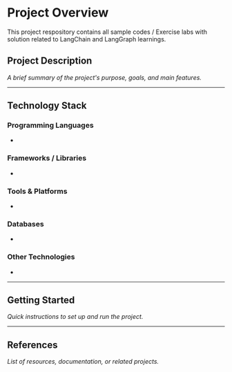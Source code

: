 # Project Overview
This project respository contains all sample codes / Exercise labs with solution related to LangChain and LangGraph learnings.

## Project Description
_A brief summary of the project's purpose, goals, and main features._

---

## Technology Stack

### Programming Languages
- 

### Frameworks / Libraries
- 

### Tools & Platforms
- 

### Databases
- 

### Other Technologies
- 

---

## Getting Started
_Quick instructions to set up and run the project._

---

## References
_List of resources, documentation, or related projects._